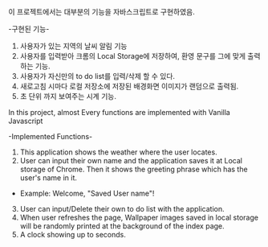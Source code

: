 이 프로젝트에서는 대부분의 기능을 자바스크립트로 구현하였음.

-구현된 기능-
1. 사용자가 있는 지역의 날씨 알림 기능
2. 사용자를 입력받아 크롬의 Local Storage에 저장하여, 환영 문구를 그에 맞게 출력하는 기능.
3. 사용자가 자신만의 to do list를 입력/삭제 할 수 있다.
4. 새로고침 시마다 로컬 저장소에 저장된 배경화면 이미지가 랜덤으로 출력됨.
5. 초 단위 까지 보여주는 시계 기능.


In this project, almost Every functions are implemented with Vanilla Javascript

-Implemented Functions-

1. This application shows the weather where the user locates.
2. User can input their own name and the application saves it at Local storage of Chrome. Then it shows the greeting phrase which has the user's name in it. 
 - Example: Welcome, "Saved User name"!
3. User can input/Delete their own to do list with the application.
4. When user refreshes the page, Wallpaper images saved in local storage will be randomly printed at the background of the index page.
5. A clock showing up to seconds.


